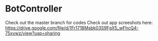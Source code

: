 # BotController

Check out the master branch for codes
Check out app screeshots here: https://drive.google.com/file/d/1Fr171BMsbk03S9FgX5_wFhcQ4-75xvwz/view?usp=sharing
